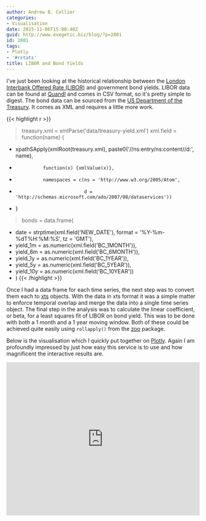 ```yaml
---
author: Andrew B. Collier
categories:
- Visualisation
date: 2015-11-06T15:00:40Z
guid: http://www.exegetic.biz/blog/?p=2801
id: 2801
tags:
- Plotly
- '#rstats'
title: LIBOR and Bond Yields
---
```


I've just been looking at the historical relationship between the [London Interbank Offered Rate (LIBOR)](https://en.wikipedia.org/wiki/Libor) and government bond yields. LIBOR data can be found at [Quandl](https://www.quandl.com/data/FRED/USD6MTD156N-6-Month-London-Interbank-Offered-Rate-LIBOR-based-on-U-S-Dollar) and comes in CSV format, so it's pretty simple to digest. The bond data can be sourced from the [US Department of the Treasury](http://www.treasury.gov/resource-center/data-chart-center/interest-rates/Pages/TextView.aspx?data=yieldYear&year=2015). It comes as XML and requires a little more work.

{{< highlight r >}}
> treasury.xml = xmlParse('data/treasury-yield.xml')
> xml.field = function(name) {
+   xpathSApply(xmlRoot(treasury.xml), paste0('//ns:entry/ns:content//d:', name),
+               function(x) {xmlValue(x)},
+               namespaces = c(ns = 'http://www.w3.org/2005/Atom',
+                              d = 'http://schemas.microsoft.com/ado/2007/08/dataservices'))
+ }
> bonds = data.frame(
+   date = strptime(xml.field('NEW_DATE'), format = '%Y-%m-%dT%H:%M:%S', tz = 'GMT'),
+   yield_1m = as.numeric(xml.field('BC_1MONTH')),
+   yield_6m = as.numeric(xml.field('BC_6MONTH')),
+   yield_1y = as.numeric(xml.field('BC_1YEAR')),
+   yield_5y = as.numeric(xml.field('BC_5YEAR')),
+   yield_10y = as.numeric(xml.field('BC_10YEAR'))
+ )
{{< /highlight >}}

Once I had a data frame for each time series, the next step was to convert them each to [xts](https://cran.r-project.org/web/packages/xts/index.html) objects. With the data in xts format it was a simple matter to enforce temporal overlap and merge the data into a single time series object. The final step in the analysis was to calculate the linear coefficient, or beta, for a least squares fit of LIBOR on bond yield. This was to be done with both a 1 month and a 1 year moving window. Both of these could be achieved quite easily using `rollapply()` from the [zoo](https://cran.r-project.org/web/packages/zoo/index.html) package.

Below is the visualisation which I quickly put together on [Plotly](https://plot.ly/). Again I am profoundly impressed by just how easy this service is to use and how magnificent the interactive results are.

<iframe width="100%" height="400" frameborder="0" scrolling="no" src="https://plot.ly/~collierab/229.embed"></iframe>